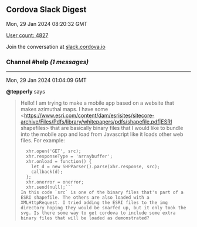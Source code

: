 ## Cordova Slack Digest
Mon, 29 Jan 2024 08:20:32 GMT

[User count: 4827](https://cordova.slack.com/)


Join the conversation at [slack.cordova.io](http://slack.cordova.io/)

### __Channel #help__ _(1 messages)_
---

Mon, 29 Jan 2024 01:04:09 GMT

__@tepperly__ says 
> Hello!  I am trying to make a mobile app based on a website that makes azimuthal maps. I have some <https://www.esri.com/content/dam/esrisites/sitecore-archive/Files/Pdfs/library/whitepapers/pdfs/shapefile.pdf|ESRI shapefiles> that are basically binary files that I would like to bundle into the mobile app and load from Javascript like it loads other web files. For example:
> ```  let xhr = new XMLHttpRequest();
>   xhr.open('GET', src);
>   xhr.responseType = 'arraybuffer';
>   xhr.onload = function() {
>     let d = new SHPParser().parse(xhr.response, src);
>     callback(d);
>   };
>   xhr.onerror = onerror;
>   xhr.send(null);```
> In this code `src` is one of the binary files that's part of a ESRI shapefile. The others are also loaded with a XMLHttpRequest. I tried adding the ESRI files to the img directory hoping they would be snarfed up, but it only took the svg. Is there some way to get cordova to include some extra binary files that will be loaded as demonstrated?
> 
